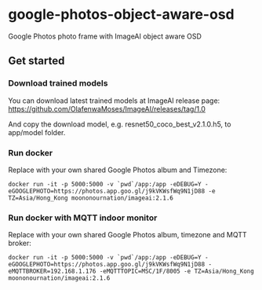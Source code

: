 # google-photos-object-aware-osd

Google Photos photo frame with ImageAI object aware OSD

## Get started

### Download trained models

You can download latest trained models at ImageAI release page:
https://github.com/OlafenwaMoses/ImageAI/releases/tag/1.0

And copy the download model, e.g. resnet50_coco_best_v2.1.0.h5, to app/model folder.

### Run docker
Replace with your own shared Google Photos album and Timezone:
```
docker run -it -p 5000:5000 -v `pwd`/app:/app -eDEBUG=Y -eGOOGLEPHOTO=https://photos.app.goo.gl/j9kVKWsfWq9N1jD88 -e TZ=Asia/Hong_Kong moononournation/imageai:2.1.6
```

### Run docker with MQTT indoor monitor
Replace with your own shared Google Photos album, timezone and MQTT broker:
```
docker run -it -p 5000:5000 -v `pwd`/app:/app -eDEBUG=Y -eGOOGLEPHOTO=https://photos.app.goo.gl/j9kVKWsfWq9N1jD88 -eMQTTBROKER=192.168.1.176 -eMQTTTOPIC=MSC/1F/8005 -e TZ=Asia/Hong_Kong moononournation/imageai:2.1.6
```